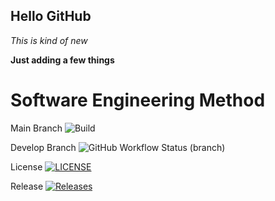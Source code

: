 ## Hello GitHub

*This is kind of new*

**Just adding a few things**

# Software Engineering Method

Main Branch ![Build](https://img.shields.io/github/actions/workflow/status/phonemyat-4116/simProj/main.yml?branch=main&label=build)

Develop Branch ![GitHub Workflow Status (branch)](https://img.shields.io/github/actions/workflow/status/phonemyat-4116/simProj/main.yml?branch=develop)

License [![LICENSE](https://img.shields.io/github/license/phonemyat-4116/simProj.svg?style=flat-square)](https://github.com/phonemyat-4116/simProj/blob/main/LICENSE)

Release [![Releases](https://img.shields.io/github/release/phonemyat-4116/simProj/all.svg?style=flat-square)](https://github.com/phonemyat-4116/simProj/releases)

